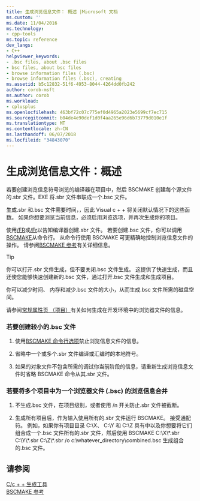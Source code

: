 ```yaml
---
title: 生成浏览信息文件： 概述 |Microsoft 文档
ms.custom: ''
ms.date: 11/04/2016
ms.technology:
- cpp-tools
ms.topic: reference
dev_langs:
- C++
helpviewer_keywords:
- .bsc files, about .bsc files
- bsc files, about bsc files
- browse information files (.bsc)
- browse information files (.bsc), creating
ms.assetid: b5c12832-51f6-4953-8044-4264dd0fb242
author: corob-msft
ms.author: corob
ms.workload:
- cplusplus
ms.openlocfilehash: 463bf72c07c775ef0d4965a2023e5699cf7ec715
ms.sourcegitcommit: b04de4e90def1d0f4aa265e96d6b73779d010e1f
ms.translationtype: MT
ms.contentlocale: zh-CN
ms.lasthandoff: 06/07/2018
ms.locfileid: "34843070"
---
```

# <a name="building-browse-information-files-overview"></a>生成浏览信息文件：概述
若要创建浏览信息符号浏览的编译器在项目中，然后 BSCMAKE 创建每个源文件的.sbr 文件。EXE 将.sbr 文件串联成一个.bsc 文件。  
  
 生成.sbr 和.bsc 文件需要时间，，因此 Visual c + + 将关闭默认情况下的这些函数。 如果你想要浏览当前信息，必须启用浏览选项，并再次生成你的项目。  
  
 使用[/FR](../../build/reference/fr-fr-create-dot-sbr-file.md)或[/Fr](../../build/reference/fr-fr-create-dot-sbr-file.md)以告知编译器创建.sbr 文件。 若要创建.bsc 文件，你可以调用[BSCMAKE](../../build/reference/bscmake-command-line.md)从命令行。 从命令行使用 BSCMAKE 可更精确地控制浏览信息文件的操作。 请参阅[BSCMAKE 参考](../../build/reference/bscmake-reference.md)有关详细信息。  
  
> [!TIP]
>  你可以打开.sbr 文件生成，但不要关闭.bsc 文件生成。 这提供了快速生成，而且还使您能够快速创建新的.bsc 文件，通过打开.bsc 文件生成和生成项目。  
  
 你可以减少时间、 内存和减少.bsc 文件的大小，从而生成.bsc 文件所需的磁盘空间。  
  
 请参阅[常规属性页 （项目）](../../ide/general-property-page-project.md)有关如何生成在开发环境中的浏览器文件的信息。  
  
### <a name="to-create-a-smaller-bsc-file"></a>若要创建较小的.bsc 文件  
  
1.  使用[BSCMAKE 命令行选项](../../build/reference/bscmake-options.md)禁止浏览信息文件的信息。  
  
2.  省略中一个或多个.sbr 文件编译或汇编时的本地符号。  
  
3.  如果的对象文件不包含所需的调试你当前阶段的信息，请重新生成浏览信息文件时省略 BSCMAKE 命令从其.sbr 文件。  
  
### <a name="to-combine-the-browse-information-from-several-projects-into-one-browser-file-bsc"></a>若要将多个项目中为一个浏览器文件 (.bsc) 的浏览信息合并  
  
1.  不生成.bsc 文件，在项目级别，或者使用 /n 开关防止.sbr 文件被截断。  
  
2.  生成所有项目后，作为输入使用所有的.sbr 文件运行 BSCMAKE。 接受通配符。 例如，如果你有项目目录 C:\X、 C:\Y 和 C:\Z 具有中以及你想要将它们组合成一个.bsc 文件所有的.sbr 文件，然后使用 BSCMAKE C:\X\\\*.sbr C:\Y\\\*.sbr C:\Z\\\*.sbr /o c:\whatever_directory\combined.bsc 生成组合的.bsc 文件。  
  
## <a name="see-also"></a>请参阅  
 [C/c + + 生成工具](../../build/reference/c-cpp-build-tools.md)   
 [BSCMAKE 参考](../../build/reference/bscmake-reference.md)
